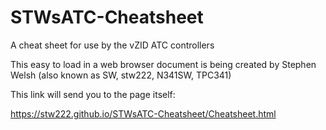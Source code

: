# STWsATC-Cheatsheet
A cheat sheet for use by the vZID ATC controllers


This easy to load in a web browser document is being created by Stephen Welsh (also known as SW, stw222, N341SW, TPC341)



This link will send you to the page itself:

https://stw222.github.io/STWsATC-Cheatsheet/Cheatsheet.html
